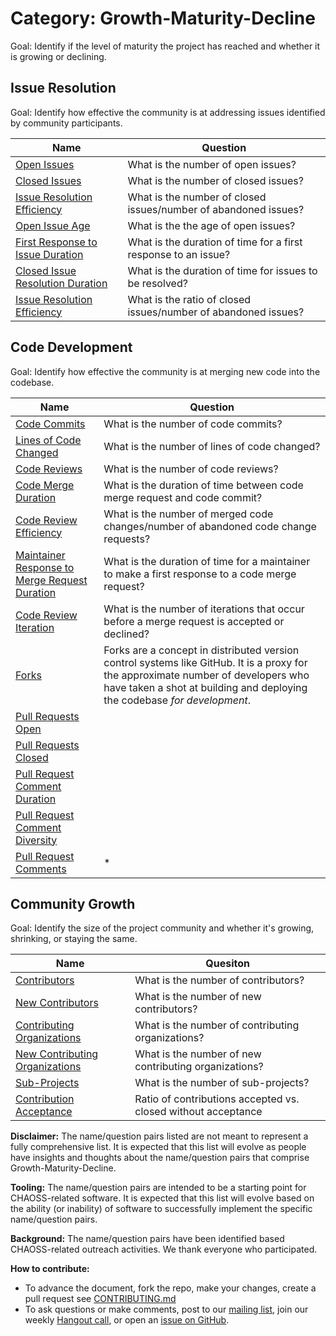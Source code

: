 # Category: Growth-Maturity-Decline

Goal: Identify if the level of maturity the project has reached and whether it is growing or declining.

## Issue Resolution

Goal: Identify how effective the community is at addressing issues identified by community participants.

Name | Question
--- | ---
[Open Issues](activity-metrics/open-issues.md) | What is the number of open issues?
[Closed Issues](activity-metrics/closed-issues.md) | What is the number of closed issues?
[Issue Resolution Efficiency](activity-metrics/issue-resolution-efficiency.md) | What is the number of closed issues/number of abandoned issues?
[Open Issue Age](activity-metrics/open-issue-age.md) | What is the the age of open issues?
[First Response to Issue Duration](activity-metrics/first-response-to-issue-duration.md) | What is the duration of time for a first response to an issue?
[Closed Issue Resolution Duration](activity-metrics/closed-issue-resolution-duration.md) | What is the duration of time for issues to be resolved?
[Issue Resolution Efficiency](activity-metrics/issue-resolution-efficiency.md) |  What is the ratio of closed issues/number of abandoned issues?


## Code Development

Goal: Identify how effective the community is at merging new code into the codebase.

Name | Question
--- | ---
[Code Commits](activity-metrics/code-commits.md) | What is the number of code commits?
[Lines of Code Changed](activity-metrics/lines-of-code-changed.md) | What is the number of lines of code changed?
[Code Reviews](activity-metrics/code-reviews.md) | What is the number of code reviews?
[Code Merge Duration](activity-metrics/code-merge-duration.md) | What is the duration of time between code merge request and code commit?
[Code Review Efficiency](activity-metrics/code-review-efficiency.md) | What is the number of merged code changes/number of abandoned code change requests?
[Maintainer Response to Merge Request Duration](activity-metrics/maintainer-response-to-merge-request-duration.md) | What is the duration of time for a maintainer to make a first response to a code merge request?
[Code Review Iteration](activity-metrics/code-review-iteration.md) | What is the number of iterations that occur before a merge request is accepted or declined?
[Forks](activity-metrics/forks.md) | Forks are a concept in distributed version control systems like GitHub. It is a proxy for the approximate number of developers who have taken a shot at building and deploying the codebase *for development*.
[Pull Requests Open](activity-metrics/pull-requests-open.md) |
[Pull Requests Closed](activity-metrics/pull-requests-made-closed.md) |
[Pull Request Comment Duration](activity-metrics/pull-requests-comment-duration.md) |
[Pull Request Comment Diversity](activity-metrics/pull-requests-comment-diversity.md) |
[Pull Request Comments](activity-metrics/pull-request-comments.md) | *


[](activity-metrics/)

## Community Growth

Goal: Identify the size of the project community and whether it's growing, shrinking, or staying the same.

Name | Quesiton
--- | ---
[Contributors](activity-metrics/contributors.md) | What is the number of contributors?
[New Contributors](activity-metrics/new-contributors.md) | What is the number of new contributors?
[Contributing Organizations](activity-metrics/contributing-organizations.md) | What is the number of contributing organizations?
[New Contributing Organizations](activity-metrics/new-contributing-organizations.md) | What is the number of new contributing organizations?
[Sub-Projects](activity-metrics/sub-projects.md) | What is the number of sub-projects?
[Contribution Acceptance](activity-metrics/contribution-acceptance.md)  | Ratio of contributions accepted vs. closed without acceptance


**Disclaimer:**
The name/question pairs listed are not meant to represent a fully comprehensive list. It is expected that this list will evolve as people have insights and thoughts about the name/question pairs that comprise Growth-Maturity-Decline.

**Tooling:**
The name/question pairs are intended to be a starting point for CHAOSS-related software. It is expected that this list will evolve based on the ability (or inability) of software to successfully implement the specific name/question pairs.

**Background:**
The name/question pairs have been identified based CHAOSS-related outreach activities. We thank everyone who participated.

**How to contribute:**
- To advance the document, fork the repo, make your changes, create a pull request see [CONTRIBUTING.md][contrib]
- To ask questions or make comments, post to our [mailing list][ml], join our weekly [Hangout call][ho], or open an [issue on GitHub][issue].

[contrib]: .github/CONTRIBUTING.md
[ml]: https://wiki.linuxfoundation.org/chaoss/metrics#mail-list
[ho]: https://wiki.linuxfoundation.org/chaoss/metrics#weekly-hangout
[issue]: https://github.com/chaoss/metrics/issues
